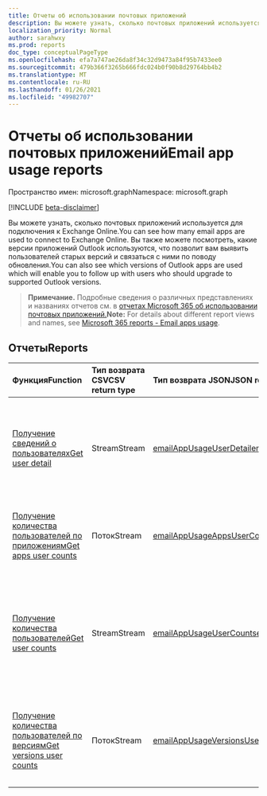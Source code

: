 ```yaml
---
title: Отчеты об использовании почтовых приложений
description: Вы можете узнать, сколько почтовых приложений используется для подключения к Exchange Online. Вы также можете посмотреть, какие версии приложений Outlook используются, что позволит вам выявить пользователей старых версий и связаться с ними по поводу обновления.
localization_priority: Normal
author: sarahwxy
ms.prod: reports
doc_type: conceptualPageType
ms.openlocfilehash: efa7a747ae26da8f34c32d9473a84f95b7433ee0
ms.sourcegitcommit: 479b366f3265b666fdc024b0f90b8d29764bb4b2
ms.translationtype: MT
ms.contentlocale: ru-RU
ms.lasthandoff: 01/26/2021
ms.locfileid: "49982707"
---
```

# <a name="email-app-usage-reports"></a><span data-ttu-id="55d57-104">Отчеты об использовании почтовых приложений</span><span class="sxs-lookup"><span data-stu-id="55d57-104">Email app usage reports</span></span>

<span data-ttu-id="55d57-105">Пространство имен: microsoft.graph</span><span class="sxs-lookup"><span data-stu-id="55d57-105">Namespace: microsoft.graph</span></span>

[!INCLUDE [beta-disclaimer](../../includes/beta-disclaimer.md)]

<span data-ttu-id="55d57-106">Вы можете узнать, сколько почтовых приложений используется для подключения к Exchange Online.</span><span class="sxs-lookup"><span data-stu-id="55d57-106">You can see how many email apps are used to connect to Exchange Online.</span></span> <span data-ttu-id="55d57-107">Вы также можете посмотреть, какие версии приложений Outlook используются, что позволит вам выявить пользователей старых версий и связаться с ними по поводу обновления.</span><span class="sxs-lookup"><span data-stu-id="55d57-107">You can also see which versions of Outlook apps are used which will enable you to follow up with users who should upgrade to supported Outlook versions.</span></span>

> <span data-ttu-id="55d57-108">**Примечание.** Подробные сведения о различных представлениях и названиях отчетов см. в [отчетах Microsoft 365 об использовании почтовых приложений.](https://support.office.com/client/Email-apps-usage-c2ce12a2-934f-4dd4-ba65-49b02be4703d)</span><span class="sxs-lookup"><span data-stu-id="55d57-108">**Note:** For details about different report views and names, see [Microsoft 365 reports - Email apps usage](https://support.office.com/client/Email-apps-usage-c2ce12a2-934f-4dd4-ba65-49b02be4703d).</span></span>

## <a name="reports"></a><span data-ttu-id="55d57-109">Отчеты</span><span class="sxs-lookup"><span data-stu-id="55d57-109">Reports</span></span>

| <span data-ttu-id="55d57-110">Функция</span><span class="sxs-lookup"><span data-stu-id="55d57-110">Function</span></span>                                 | <span data-ttu-id="55d57-111">Тип возврата CSV</span><span class="sxs-lookup"><span data-stu-id="55d57-111">CSV return type</span></span> | <span data-ttu-id="55d57-112">Тип возврата JSON</span><span class="sxs-lookup"><span data-stu-id="55d57-112">JSON return type</span></span>                         | <span data-ttu-id="55d57-113">Описание</span><span class="sxs-lookup"><span data-stu-id="55d57-113">Description</span></span>                              |
| :--------------------------------------- | :-------------- | :--------------------------------------- | ---------------------------------------- |
| [<span data-ttu-id="55d57-114">Получение сведений о пользователях</span><span class="sxs-lookup"><span data-stu-id="55d57-114">Get user detail</span></span>](../api/reportroot-getemailappusageuserdetail.md) | <span data-ttu-id="55d57-115">Stream</span><span class="sxs-lookup"><span data-stu-id="55d57-115">Stream</span></span>          | [<span data-ttu-id="55d57-116">emailAppUsageUserDetail</span><span class="sxs-lookup"><span data-stu-id="55d57-116">emailAppUsageUserDetail</span></span>](../resources/emailappusageuserdetail.md) | <span data-ttu-id="55d57-117">Узнайте, какие действия пользователи выполняли в различных почтовых приложениях.</span><span class="sxs-lookup"><span data-stu-id="55d57-117">Get details about which activities users performed on the various email apps.</span></span> |
| [<span data-ttu-id="55d57-118">Получение количества пользователей по приложениям</span><span class="sxs-lookup"><span data-stu-id="55d57-118">Get apps user counts</span></span>](../api/reportroot-getemailappusageappsusercounts.md) | <span data-ttu-id="55d57-119">Поток</span><span class="sxs-lookup"><span data-stu-id="55d57-119">Stream</span></span>          | [<span data-ttu-id="55d57-120">emailAppUsageAppsUserCounts</span><span class="sxs-lookup"><span data-stu-id="55d57-120">emailAppUsageAppsUserCounts</span></span>](../resources/emailappusageappsusercounts.md) | <span data-ttu-id="55d57-121">Узнайте, сколько уникальных пользователей у каждого почтового приложения.</span><span class="sxs-lookup"><span data-stu-id="55d57-121">Get the count of unique users per email app.</span></span> |
| [<span data-ttu-id="55d57-122">Получение количества пользователей</span><span class="sxs-lookup"><span data-stu-id="55d57-122">Get user counts</span></span>](../api/reportroot-getemailappusageusercounts.md) | <span data-ttu-id="55d57-123">Stream</span><span class="sxs-lookup"><span data-stu-id="55d57-123">Stream</span></span>          | [<span data-ttu-id="55d57-124">emailAppUsageUserCounts</span><span class="sxs-lookup"><span data-stu-id="55d57-124">emailAppUsageUserCounts</span></span>](../resources/emailappusageusercounts.md) | <span data-ttu-id="55d57-125">Узнайте, сколько уникальных пользователей подключалось к Exchange Online с помощью любого почтового приложения.</span><span class="sxs-lookup"><span data-stu-id="55d57-125">Get the count of unique users that connected to Exchange Online using any email app.</span></span> |
| [<span data-ttu-id="55d57-126">Получение количества пользователей по версиям</span><span class="sxs-lookup"><span data-stu-id="55d57-126">Get versions user counts</span></span>](../api/reportroot-getemailappusageversionsusercounts.md) | <span data-ttu-id="55d57-127">Поток</span><span class="sxs-lookup"><span data-stu-id="55d57-127">Stream</span></span>          | [<span data-ttu-id="55d57-128">emailAppUsageVersionsUserCounts</span><span class="sxs-lookup"><span data-stu-id="55d57-128">emailAppUsageVersionsUserCounts</span></span>](../resources/emailappusageversionsusercounts.md) | <span data-ttu-id="55d57-129">Узнайте, сколько уникальных пользователей у каждой версии Outlook для компьютера.</span><span class="sxs-lookup"><span data-stu-id="55d57-129">Get the count of unique users by Outlook desktop version.</span></span> |


